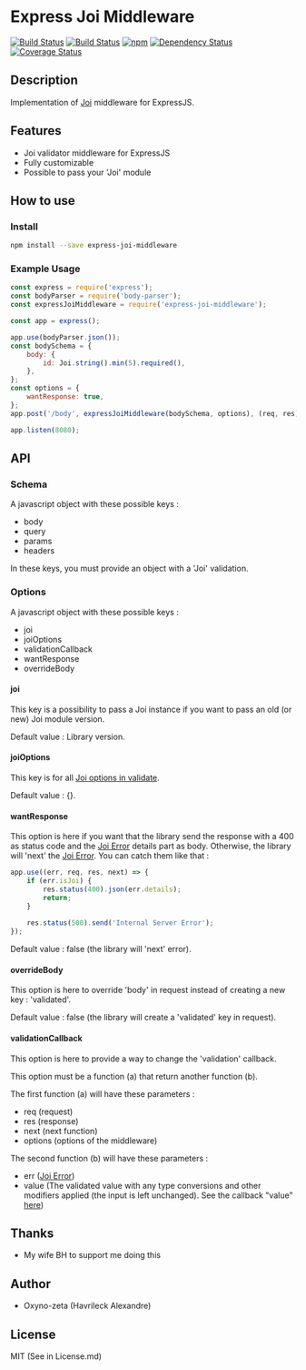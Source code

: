 Express Joi Middleware
======================

[![Build Status](https://travis-ci.org/oxyno-zeta/express-joi-middleware.svg?branch=master)](https://travis-ci.org/oxyno-zeta/express-joi-middleware)
[![Build Status](https://circleci.com/gh/oxyno-zeta/express-joi-middleware.png)](https://circleci.com/gh/oxyno-zeta/express-joi-middleware)
[![npm](https://img.shields.io/npm/v/express-joi-middleware.svg)]()
[![Dependency Status](https://gemnasium.com/badges/github.com/oxyno-zeta/express-joi-middleware.svg)](https://gemnasium.com/github.com/oxyno-zeta/express-joi-middleware)
[![Coverage Status](https://coveralls.io/repos/github/oxyno-zeta/express-joi-middleware/badge.svg?branch=master)](https://coveralls.io/github/oxyno-zeta/express-joi-middleware?branch=master)

## Description
Implementation of [Joi](https://github.com/hapijs/joi) middleware for ExpressJS.

## Features
- Joi validator middleware for ExpressJS
- Fully customizable
- Possible to pass your 'Joi' module

## How to use
### Install
```bash
npm install --save express-joi-middleware
```
### Example Usage
```javascript
const express = require('express');
const bodyParser = require('body-parser');
const expressJoiMiddleware = require('express-joi-middleware');

const app = express();

app.use(bodyParser.json());
const bodySchema = {
    body: {
        id: Joi.string().min(5).required(),
    },
};
const options = {
    wantResponse: true,
};
app.post('/body', expressJoiMiddleware(bodySchema, options), (req, res) => res.json(req.validated));

app.listen(8080);
```

## API
### Schema
A javascript object with these possible keys :
- body
- query
- params
- headers

In these keys, you must provide an object with a 'Joi' validation.

### Options
A javascript object with these possible keys :
- joi
- joiOptions
- validationCallback
- wantResponse
- overrideBody

#### joi
This key is a possibility to pass a Joi instance if you want to pass an old (or new) Joi module version.

Default value : Library version.

#### joiOptions
This key is for all [Joi options in validate](https://github.com/hapijs/joi/blob/master/API.md#validatevalue-schema-options-callback).

Default value : {}.

#### wantResponse
This option is here if you want that the library send the response with a 400 as status code and the [Joi Error](https://github.com/hapijs/joi/blob/master/API.md#errors) details part as body.
Otherwise, the library will 'next' the [Joi Error](https://github.com/hapijs/joi/blob/master/API.md#errors).
You can catch them like that : 
```javascript
app.use((err, req, res, next) => {
    if (err.isJoi) {
        res.status(400).json(err.details);
        return;
    }
    
    res.status(500).send('Internal Server Error');
});
```
Default value : false (the library will 'next' error).

#### overrideBody
This option is here to override 'body' in request instead of creating a new key : 'validated'.

Default value : false (the library will create a 'validated' key in request).

#### validationCallback
This option is here to provide a way to change the 'validation' callback.

This option must be a function (a) that return another function (b).

The first function (a) will have these parameters : 
- req (request)
- res (response)
- next (next function)
- options (options of the middleware)

The second function (b) will have these parameters :
- err ([Joi Error](https://github.com/hapijs/joi/blob/master/API.md#errors))
- value (The validated value with any type conversions and other modifiers applied (the input is left unchanged). See the callback "value" [here](https://github.com/hapijs/joi/blob/master/API.md#validatevalue-schema-options-callback))

## Thanks
* My wife BH to support me doing this

## Author
* Oxyno-zeta (Havrileck Alexandre)

## License
MIT (See in License.md)
